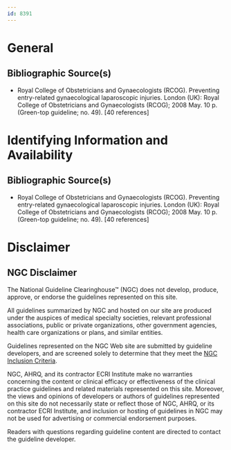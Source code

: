 ```yaml
---
id: 8391
---
```


# General

## Bibliographic Source(s)

- Royal College of Obstetricians and Gynaecologists (RCOG). Preventing entry-related gynaecological laparoscopic injuries. London (UK): Royal College of Obstetricians and Gynaecologists (RCOG); 2008 May. 10 p. (Green-top guideline; no. 49). [40 references]

# Identifying Information and Availability

## Bibliographic Source(s)

- Royal College of Obstetricians and Gynaecologists (RCOG). Preventing entry-related gynaecological laparoscopic injuries. London (UK): Royal College of Obstetricians and Gynaecologists (RCOG); 2008 May. 10 p. (Green-top guideline; no. 49). [40 references]

# Disclaimer

## NGC Disclaimer

The National Guideline Clearinghouse™ (NGC) does not develop, produce, approve, or endorse the guidelines represented on this site.

All guidelines summarized by NGC and hosted on our site are produced under the auspices of medical specialty societies, relevant professional associations, public or private organizations, other government agencies, health care organizations or plans, and similar entities.

Guidelines represented on the NGC Web site are submitted by guideline developers, and are screened solely to determine that they meet the [NGC Inclusion Criteria](/help-and-about/summaries/inclusion-criteria).

NGC, AHRQ, and its contractor ECRI Institute make no warranties concerning the content or clinical efficacy or effectiveness of the clinical practice guidelines and related materials represented on this site. Moreover, the views and opinions of developers or authors of guidelines represented on this site do not necessarily state or reflect those of NGC, AHRQ, or its contractor ECRI Institute, and inclusion or hosting of guidelines in NGC may not be used for advertising or commercial endorsement purposes.

Readers with questions regarding guideline content are directed to contact the guideline developer.

